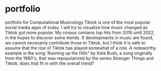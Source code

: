 # portfolio
portfolio for Computational Musicology
Tiktok is one of the most popular social media apps of today. I will try to visualize how music changed as Tiktok got more popular. My corpus contains top hits from 2016 until 2022, in the hopes to discover some trends. If developments in music are found, we cannot necesarily contribute those to Tiktok, but I think it is safe to assume that the rise of Tiktok has played somewhat of a role. A noteworthy example is the song 'Running up the Hills" by Kate Bush, a song originally from the 1980's, that was repopularized by the series Stranger Things and Tiktok, does that fit in with the overall trend?
